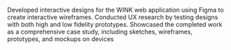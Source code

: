 Developed interactive designs for the WINK web application using Figma to create interactive wireframes.
Conducted UX research by testing designs with both high and low fidelity prototypes.
Showcased the completed work as a comprehensive case study, including sketches, wireframes, prototypes, and mockups on devices
